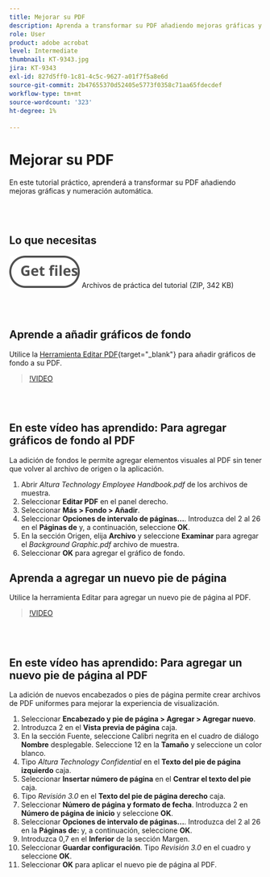 ```yaml
---
title: Mejorar su PDF
description: Aprenda a transformar su PDF añadiendo mejoras gráficas y numeración automática
role: User
product: adobe acrobat
level: Intermediate
thumbnail: KT-9343.jpg
jira: KT-9343
exl-id: 827d5ff0-1c81-4c5c-9627-a01f7f5a8e6d
source-git-commit: 2b47655370d52405e5773f0358c71aa65fdecdef
workflow-type: tm+mt
source-wordcount: '323'
ht-degree: 1%

---
```


# Mejorar su PDF

En este tutorial práctico, aprenderá a transformar su PDF añadiendo mejoras gráficas y numeración automática.

<br> 

## Lo que necesitas

[![Obtener archivos](../assets/Getfiles.svg)](../assets/Enhance.zip)
Archivos de práctica del tutorial (ZIP, 342 KB)

<br> 

## Aprende a añadir gráficos de fondo

Utilice la [Herramienta Editar PDF](https://www.adobe.com/es/acrobat/online/pdf-editor.html){target="_blank"} para añadir gráficos de fondo a su PDF.

>[!VIDEO](https://video.tv.adobe.com/v/338746?hidetitle=true)

<br> 

## En este vídeo has aprendido: Para agregar gráficos de fondo al PDF

La adición de fondos le permite agregar elementos visuales al PDF sin tener que volver al archivo de origen o la aplicación.

1. Abrir *Altura Technology Employee Handbook.pdf* de los archivos de muestra.
1. Seleccionar **Editar PDF** en el panel derecho.
1. Seleccionar **Más > Fondo > Añadir**.
1. Seleccionar **Opciones de intervalo de páginas...**.
Introduzca del 2 al 26 en el **Páginas de** y, a continuación, seleccione **OK**.
1. En la sección Origen, elija **Archivo** y seleccione **Examinar** para agregar el *Background Graphic.pdf* archivo de muestra.
1. Seleccionar **OK** para agregar el gráfico de fondo.

## Aprenda a agregar un nuevo pie de página

Utilice la herramienta Editar para agregar un nuevo pie de página al PDF.

>[!VIDEO](https://video.tv.adobe.com/v/338745?hidetitle=true)

<br> 

## En este vídeo has aprendido: Para agregar un nuevo pie de página al PDF

La adición de nuevos encabezados o pies de página permite crear archivos de PDF uniformes para mejorar la experiencia de visualización.

1. Seleccionar **Encabezado y pie de página > Agregar > Agregar nuevo**.
1. Introduzca 2 en el **Vista previa de página** caja.
1. En la sección Fuente, seleccione Calibri negrita en el cuadro de diálogo **Nombre** desplegable.
Seleccione 12 en la **Tamaño** y seleccione un color blanco.
1. Tipo *Altura Technology Confidential* en el **Texto del pie de página izquierdo** caja.
1. Seleccionar **Insertar número de página** en el **Centrar el texto del pie** caja.
1. Tipo *Revisión 3.0* en el **Texto del pie de página derecho** caja.
1. Seleccionar **Número de página y formato de fecha**.
Introduzca 2 en **Número de página de inicio** y seleccione **OK**.
1. Seleccionar **Opciones de intervalo de páginas...**.
Introduzca del 2 al 26 en la **Páginas de:** y, a continuación, seleccione **OK**.
1. Introduzca 0,7 en el **Inferior** de la sección Margen.
1. Seleccionar **Guardar configuración**.
Tipo *Revisión 3.0* en el cuadro y seleccione **OK**.
1. Seleccionar **OK** para aplicar el nuevo pie de página al PDF.
